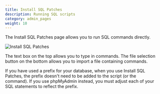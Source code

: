 ```yaml
---
title: Install SQL Patches 
description: Running SQL scripts 
category: admin_pages
weight: 10
---
```


The Install SQL Patches page allows you to run SQL commands directly.

![Install SQL Patches](/images/install_sql_patches.png)

The text box on the top allows you to type in commands.  The file selection button on the bottom allows you to import a file containing commands.

If you have used a prefix for your database, when you use Install SQL Patches, the prefix doesn't need to be added to the script (or the command).  If you use phpMyAdmin instead, you must adjust each of your SQL statements to reflect the prefix. 


